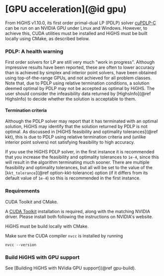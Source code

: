 # [GPU acceleration](@id gpu)

From HiGHS v1.10.0, its first order primal-dual LP (PDLP) solver
[cuPDLP-C](https://github.com/COPT-Public/cuPDLP-C) can be run on an
NVIDIA GPU under Linux and Windows. However, to achieve this, CUDA
utilities must be installed and HiGHS must be built locally using
CMake, as described below.

### PDLP: A health warning

First order solvers for LP are still very much "work in
progress". Although impressive results have been reported, these are
often to lower accuracy than is achieved by simplex and interior point
solvers, have been obtained using top-of-the-range GPUs, and not
achieved for all problem classes. Note that, due to PDLP using
relative termination conditions, a solution deemed optimal by PDLP may
not be accepted as optimal by HiGHS. The user should consider the
infeasibility data returned by [HighsInfo](@ref HighsInfo) to decide
whether the solution is acceptable to them.

#### Termination criteria

Although the PDLP solver may report that it has terminated with an
optimal solution, HiGHS may identify that the solution returned by
PDLP is not optimal. As discussed in [HiGHS feasibility and optimality
tolerances](@ref kkt), this is due to PDLP using relative termination
criteria and (unlike interior point solvers) not satisfying
feasibility to high accuracy.

If you use the HiGHS PDLP solver, in the first instance it is
recommended that you increase the feasibility and optimality
tolerances to `1e-4`, since this will result in the algorithm
terminating much sooner. There are multiple feasibility and optimality
tolerances, but all will be set to the value of the
[`kkt_tolerance`](@ref option-kkt-tolerance) option (if it differs
from its default value of `1e-4`) so this is recommended in the first
instance.

### Requirements

CUDA Toolkit and CMake. 

A [CUDA Toolkit](https://developer.nvidia.com/cuda-toolkit)
installation is required, along with the matching NVIDIA
driver. Please install both following the instructions on NVIDIA's
website.

HiGHS must be build locally with CMake. 

Make sure the CUDA compiler `nvcc` is installed by running 

```
nvcc --version
```

### Build HiGHS with GPU support

See [Building HiGHS with NVidia GPU support](@ref gpu-build).